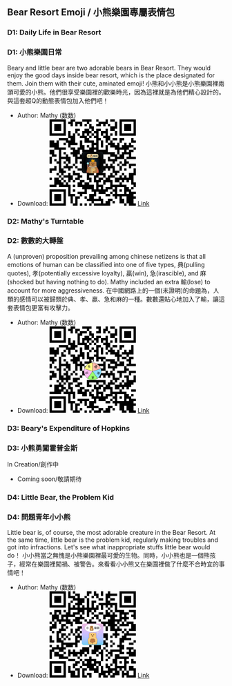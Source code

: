 ## Bear Resort Emoji / 小熊樂園專屬表情包

### D1: Daily Life in Bear Resort
### D1: 小熊樂園日常
Beary and little bear are two adorable bears in Bear Resort. They would enjoy the good days inside bear resort, which is the place designated for them. Join them with their cute, aminated emoji!
小熊和小小熊是小熊樂園裡兩頭可愛的小熊。他們很享受樂園裡的歡樂時光，因為這裡就是為他們精心設計的。與這套超Q的動態表情包加入他們吧！
- Author: Mathy (数数)
- Download: <img src="/emoji/bear_resort.bmp" width="200" height="200"> [Link](https://w.url.cn/s/AR0SewL#wechat_redirect)

### D2: Mathy's Turntable 
### D2: 數數的大轉盤
A (unproven) proposition prevailing among chinese netizens is that all emotions of human can be classified into one of five types, 典(pulling quotes), 孝(potentially excessive loyalty), 贏(win), 急(irascible), and 麻(shocked but having nothing to do). Mathy included an extra 輸(lose) to account for more aggressiveness.
在中國網路上的一個(未證明)的命題為，人類的感情可以被歸類於典、孝、贏、急和麻的一種。數數還貼心地加入了輸，讓這套表情包更富有攻擊力。
- Author: Mathy (数数)
- Download: <img src="/emoji/turntable.bmp" width="200" height="200"> [Link](https://w.url.cn/s/AZh61D6#wechat_redirect)

### D3: Beary's Expenditure of Hopkins 
### D3: 小熊勇闖霍普金斯
In Creation/創作中
- Coming soon/敬請期待

### D4: Little Bear, the Problem Kid 
### D4: 問題青年小小熊
Little bear is, of course, the most adorable creature in the Bear Resort. At the same time, little bear is the problem kid, regularly making troubles and got into infractions. Let's see what inappropriate stuffs little bear would do！
小小熊當之無愧是小熊樂園裡最可愛的生物。同時，小小熊也是一個熊孩子，經常在樂園裡闖禍、被警告。來看看小小熊又在樂園裡做了什麼不合時宜的事情吧！
- Author: Mathy (数数)
- Download: <img src="/emoji/little_bear.bmp" width="200" height="200"> [Link](https://w.url.cn/s/A9HGgcn#wechat_redirect)
